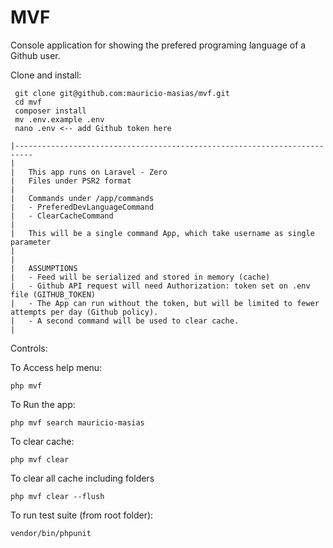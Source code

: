  # MVF  

Console application for showing the prefered programing language of a Github user. 

Clone and install:
```
 git clone git@github.com:mauricio-masias/mvf.git
 cd mvf
 composer install
 mv .env.example .env
 nano .env <-- add Github token here
```

    |--------------------------------------------------------------------------
    |
    |   This app runs on Laravel - Zero
    |   Files under PSR2 format
    |
    |   Commands under /app/commands
    |   - PreferedDevLanguageCommand
    |   - ClearCacheCommand
    |
    |   This will be a single command App, which take username as single parameter
    |
    |
    |   ASSUMPTIONS
    |   - Feed will be serialized and stored in memory (cache)
    |   - Github API request will need Authorization: token set on .env file (GITHUB_TOKEN)
    |   - The App can run without the token, but will be limited to fewer attempts per day (Github policy). 
    |   - A second command will be used to clear cache.
    |
    

Controls:

To Access help menu:
```
php mvf
```
To Run the app:
```
php mvf search mauricio-masias
``` 
To clear cache:
```
php mvf clear
```
To clear all cache including folders
```
php mvf clear --flush  
```
To run test suite (from root folder):
```
vendor/bin/phpunit
```    

